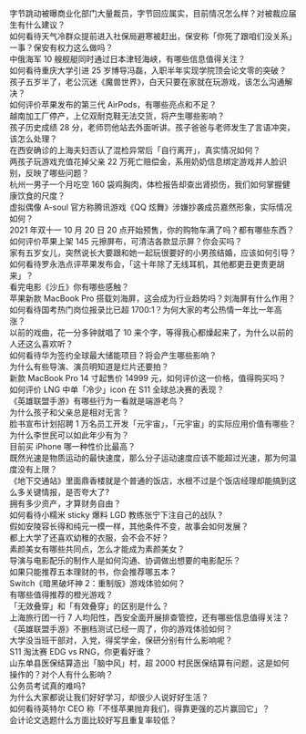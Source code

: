 字节跳动被曝商业化部门大量裁员，字节回应属实，目前情况怎么样？对被裁应届生有什么建议？  
如何看待天气冷群众提前进入社保局避寒被赶出，保安称「你死了跟咱们没关系」一事？保安有权力这么做吗？  
中俄海军 10 艘舰艇同时通过日本津轻海峡，有哪些信息值得关注？  
如何看待重庆大学引进 25 岁博导冯磊，入职半年实现学院顶会论文零的突破？  
孩子五岁半了，老公沉迷《魔兽世界》，白天只要在家就在玩游戏，该怎么沟通解决？  
如何评价苹果发布的第三代 AirPods，有哪些亮点和不足？  
越南加工厂停产，上亿双耐克鞋无法交货，将产生哪些影响？  
孩子历史成绩 28 分，老师罚他站去外面听讲。孩子爸爸与老师发生了言语冲突，该怎么处理？  
在西安确诊的上海夫妇否认了混检异常后「自行离开」，真实情况如何？  
两孩子玩游戏充值花掉父亲 22 万死亡赔偿金，系用奶奶信息绑定游戏并人脸识别，反映了哪些问题？  
杭州一男子一个月吃空 160 袋鸡胸肉，体检报告却查出肾损伤，我们如何掌握健康饮食的尺度？  
虚拟偶像 A-soul 官方称腾讯游戏《QQ 炫舞》涉嫌抄袭成员嘉然形象，实际情况如何？  
2021 年双十一 10 月 20 日 20 点开始预售，你的购物车满了吗？都有哪些东西？  
如何评价苹果上架 145 元擦屏布，可清洁各款显示屏？你会买吗？  
家有五岁女儿，突然说长大要跟和她一起玩很要好的小男孩结婚，应该如何引导？  
如何看待罗永浩点评苹果发布会，「这十年除了无线耳机，其他都更丑更贵更胡来」？  
看完电影《沙丘》你有哪些感触？  
苹果新款 MacBook Pro 搭载刘海屏，这会成为行业趋势吗？刘海屏有什么作用？  
如何看待国考热门岗位报录比已超 1700:1？为何大家的考公热情一年比一年高涨？  
以前的戏曲，花一分多钟就唱了 10 来个字，等得我心都燥起来了，为什么以前的人还这么喜欢听？  
如何看待华为签约全球最大储能项目？将会产生哪些影响？  
为什么有些导演、演员明知道是烂片还要拍？  
新款 MacBook Pro 14 寸起售价 14999 元，如何评价这一价格，值得购买吗？  
如何评价 LNG 中单「冷少」icon 在 S11 全球总决赛的表现？  
《英雄联盟手游》有哪些行为一看就是端游老鸟？  
为什么孩子和父亲总是相对无言？  
脸书宣布计划招聘 1 万名员工开发「元宇宙」，「元宇宙」的实际应用价值有哪些？  
为什么李世民可以如此年少有为？  
目前买 iPhone 哪一种性价比最高？  
既然光速是物质运动的最快速度，那么分子运动速度应该不能超过光速，那为何温度没有上限？  
《地下交通站》里面鼎香楼就是个普通的饭店，水根不过是个饭店经理却能搞到这么多关键情报，是否夸大了?  
拥有多少资产，才算财务自由？  
如何看待小糯米 sticky 爆料 LGD 教练张宁下注自己的战队？  
假如安陵容长得和纯元一模一样，其他条件不变，故事会如何发展？  
都上大学了还喜欢幼稚的衣服，会不会不好？  
素颜美女有哪些共同点，怎么才能成为素颜美女？  
导演与电影配乐的制作人是如何沟通、协调做出想要的电影配乐？  
如果只能推荐五本理财的书，你会推荐哪五本？  
Switch《暗黑破坏神 2：重制版》游戏体验如何？  
有哪些值得推荐的橙光游戏？  
「无效叠穿」和「有效叠穿」的区别是什么？  
上海旅行团一行 7 人均阳性，西安全面开展排查管控，还有哪些信息值得关注？  
《英雄联盟手游》不删档测试已经一周了，你的游戏体验如何？  
大学没当班干部对，入党，得奖学金，保研分别有什么影响呢？  
S11 淘汰赛 EDG vs RNG，你更看好谁？  
山东单县医保结算造出「脑中风」村，超 2000 村民医保结算有问题，这是如何操作的？对个人有什么影响？  
公务员考试真的难吗?  
为什么大家都说让我们好好学习，却很少人说好好生活？  
如何看待英特尔 CEO 称「不怪苹果抛弃我们，得靠更强的芯片赢回它」？  
会计论文选题什么方面比较好写且重复率较低？  
